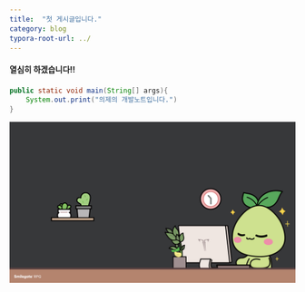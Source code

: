 ```yaml
---
title:  "첫 게시글입니다."
category: blog
typora-root-url: ../
---
```


#### 열심히 하겠습니다!!

```java
public static void main(String[] args){
    System.out.print("의제의 개발노트입니다.")
}
```

<img src="/images/2023-10-24-first/야근하는 모코코.png" alt="야근하는 모코코" style="zoom: 67%;" />
